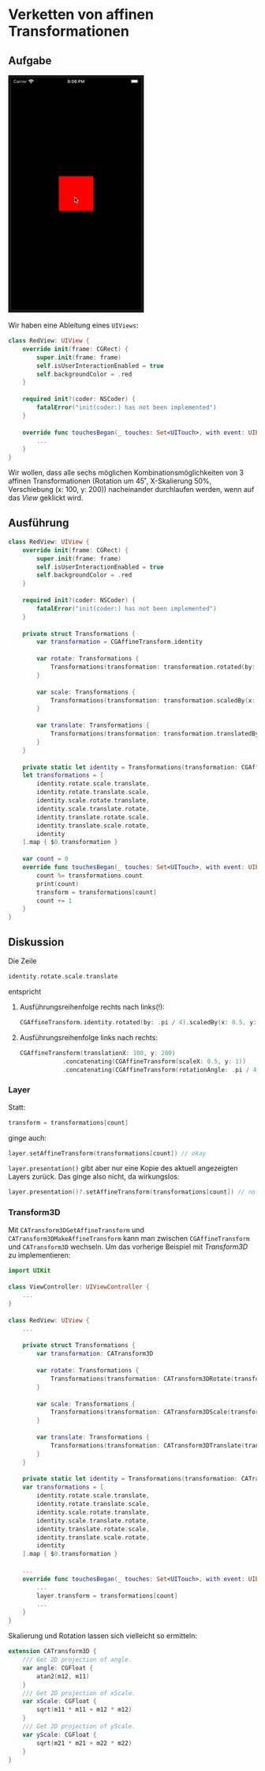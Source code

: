 # Verketten von affinen Transformationen

## Aufgabe

<a><img src="media/chain-transformations.gif"></a>

Wir haben eine Ableitung eines `UIViews`:

```swift
class RedView: UIView {
    override init(frame: CGRect) {
        super.init(frame: frame)
        self.isUserInteractionEnabled = true
        self.backgroundColor = .red
    }
    
    required init?(coder: NSCoder) {
        fatalError("init(coder:) has not been implemented")
    }
    
    override func touchesBegan(_ touches: Set<UITouch>, with event: UIEvent?) {
        ...
    }
}
```

Wir wollen, dass alle sechs möglichen Kombinationsmöglichkeiten von 3 affinen Transformationen (Rotation um 45˚, X-Skalierung 50%, Verschiebung (x: 100, y: 200)) nacheinander durchlaufen werden, wenn auf das *View* geklickt wird.

## Ausführung

```swift
class RedView: UIView {
    override init(frame: CGRect) {
        super.init(frame: frame)
        self.isUserInteractionEnabled = true
        self.backgroundColor = .red
    }
    
    required init?(coder: NSCoder) {
        fatalError("init(coder:) has not been implemented")
    }
    
    private struct Transformations {
        var transformation = CGAffineTransform.identity
        
        var rotate: Transformations {
            Transformations(transformation: transformation.rotated(by: .pi / 4))
        }
        
        var scale: Transformations {
            Transformations(transformation: transformation.scaledBy(x: 0.5, y: 1))
        }
        
        var translate: Transformations {
            Transformations(transformation: transformation.translatedBy(x: 100, y: 200))
        }
    }
    
    private static let identity = Transformations(transformation: CGAffineTransform.identity)
    let transformations = [
        identity.rotate.scale.translate,
        identity.rotate.translate.scale,
        identity.scale.rotate.translate,
        identity.scale.translate.rotate,
        identity.translate.rotate.scale,
        identity.translate.scale.rotate,
        identity
    ].map { $0.transformation }
    
    var count = 0
    override func touchesBegan(_ touches: Set<UITouch>, with event: UIEvent?) {
        count %= transformations.count
        print(count)
        transform = transformations[count]
        count += 1
    }
}
```

## Diskussion

Die Zeile

```swift
identity.rotate.scale.translate
```

entspricht

1. Ausführungsreihenfolge rechts nach links(!):
      ```swift
      CGAffineTransform.identity.rotated(by: .pi / 4).scaledBy(x: 0.5, y: 1).translatedBy(x: 100, y: 200)
      ```

2. Ausführungsreihenfolge links nach rechts:
      ```swift
      CGAffineTransform(translationX: 100, y: 200)
                  .concatenating(CGAffineTransform(scaleX: 0.5, y: 1))
                  .concatenating(CGAffineTransform(rotationAngle: .pi / 4))
      ```

### Layer

Statt:

```swift
transform = transformations[count]
```

ginge auch:

```swift
layer.setAffineTransform(transformations[count]) // okay
```

`layer.presentation()` gibt aber nur eine Kopie des aktuell angezeigten Layers zurück. Das ginge also nicht, da wirkungslos:

```swift
layer.presentation()?.setAffineTransform(transformations[count]) // no
```

### Transform3D

Mit `CATransform3DGetAffineTransform` und `CATransform3DMakeAffineTransform` kann man zwischen `CGAffineTransform` und `CATransform3D` wechseln. Um das vorherige Beispiel mit *Transform3D* zu implementieren:

```swift
import UIKit

class ViewController: UIViewController {
    ...
}

class RedView: UIView {
    ...
    
    private struct Transformations {
        var transformation: CATransform3D
        
        var rotate: Transformations {
            Transformations(transformation: CATransform3DRotate(transformation, .pi / 4, 0, 0, 1))
        }
        
        var scale: Transformations {
            Transformations(transformation: CATransform3DScale(transformation, 0.5, 1, 1))
        }
        
        var translate: Transformations {
            Transformations(transformation: CATransform3DTranslate(transformation, 100, 200, 0))
        }
    }
    
    private static let identity = Transformations(transformation: CATransform3DIdentity)
    var transformations = [
        identity.rotate.scale.translate,
        identity.rotate.translate.scale,
        identity.scale.rotate.translate,
        identity.scale.translate.rotate,
        identity.translate.rotate.scale,
        identity.translate.scale.rotate,
        identity
    ].map { $0.transformation }
    
    ...
    override func touchesBegan(_ touches: Set<UITouch>, with event: UIEvent?) {
        ...
        layer.transform = transformations[count]
        ...
    }
}
```

Skalierung und Rotation lassen sich vielleicht so ermitteln:

```swift
extension CATransform3D {
    /// Get 2D projection of angle.
    var angle: CGFloat {
        atan2(m12, m11)
    }
    /// Get 2D projection of xScale.
    var xScale: CGFloat {
        sqrt(m11 * m11 + m12 * m12)
    }
    /// Get 2D projection of yScale.
    var yScale: CGFloat {
        sqrt(m21 * m21 + m22 * m22)
    }
}
```
